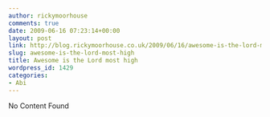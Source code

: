 ```yaml
---
author: rickymoorhouse
comments: true
date: 2009-06-16 07:23:14+00:00
layout: post
link: http://blog.rickymoorhouse.co.uk/2009/06/16/awesome-is-the-lord-most-high/
slug: awesome-is-the-lord-most-high
title: Awesome is the Lord most high
wordpress_id: 1429
categories:
- Abi
---
```


No Content Found
